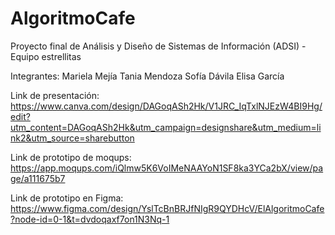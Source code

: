# AlgoritmoCafe
Proyecto final de Análisis y Diseño de Sistemas de Información (ADSI) - Equipo estrellitas

Integrantes: 
Mariela Mejía
Tania Mendoza
Sofía Dávila 
Elisa García

Link de presentación:
https://www.canva.com/design/DAGoqASh2Hk/V1JRC_IqTxlNJEzW4BI9Hg/edit?utm_content=DAGoqASh2Hk&utm_campaign=designshare&utm_medium=link2&utm_source=sharebutton

Link de prototipo de moqups:
https://app.moqups.com/iQlmw5K6VoIMeNAAYoN1SF8ka3YCa2bX/view/page/a111675b7

Link de prototipo en Figma: 
https://www.figma.com/design/YslTcBnBRJfNIgR9QYDHcV/ElAlgoritmoCafe?node-id=0-1&t=dvdoqaxf7on1N3Nq-1
